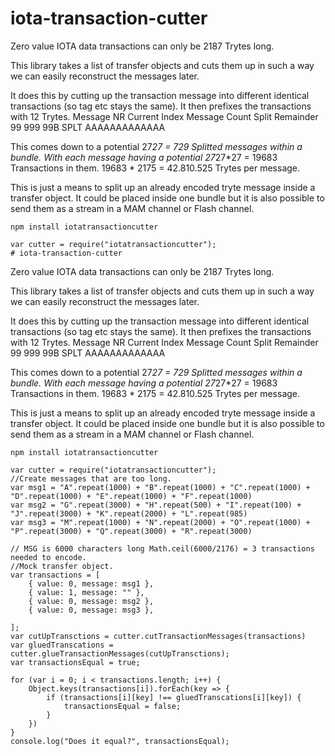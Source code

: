 # iota-transaction-cutter
Zero value IOTA data transactions can only be 2187 Trytes long. 

This library takes a list of transfer objects and cuts them up in such a way we can easily reconstruct the messages later.

It does this by cutting up the transaction message into different identical transactions (so tag etc stays the same).
It then prefixes the transactions with 12 Trytes.
    Message NR   Current Index   Message Count  Split   Remainder
    99           999             99B            SPLT    AAAAAAAAAAAAA


This comes down to a potential 27*27 = 729 Splitted messages within a bundle.
With each message having a potential 27*27*27 = 19683 Transactions in them.
19683 * 2175 = 42.810.525 Trytes per message.

This is just a means to split up an already encoded tryte message inside a transfer object. It could be placed inside one bundle but it is also possible to send them as a stream in a MAM channel or Flash channel.

    npm install iotatransactioncutter

    var cutter = require("iotatransactioncutter");
    # iota-transaction-cutter
Zero value IOTA data transactions can only be 2187 Trytes long. 

This library takes a list of transfer objects and cuts them up in such a way we can easily reconstruct the messages later.

It does this by cutting up the transaction message into different identical transactions (so tag etc stays the same).
It then prefixes the transactions with 12 Trytes.
    Message NR   Current Index   Message Count  Split   Remainder
    99           999             99B            SPLT    AAAAAAAAAAAAA


This comes down to a potential 27*27 = 729 Splitted messages within a bundle.
With each message having a potential 27*27*27 = 19683 Transactions in them.
19683 * 2175 = 42.810.525 Trytes per message.

This is just a means to split up an already encoded tryte message inside a transfer object. It could be placed inside one bundle but it is also possible to send them as a stream in a MAM channel or Flash channel.

    npm install iotatransactioncutter

    var cutter = require("iotatransactioncutter");
    //Create messages that are too long.
    var msg1 = "A".repeat(1000) + "B".repeat(1000) + "C".repeat(1000) + "D".repeat(1000) + "E".repeat(1000) + "F".repeat(1000)
    var msg2 = "G".repeat(3000) + "H".repeat(500) + "I".repeat(100) + "J".repeat(3000) + "K".repeat(2000) + "L".repeat(985)
    var msg3 = "M".repeat(1000) + "N".repeat(2000) + "O".repeat(1000) + "P".repeat(3000) + "Q".repeat(3000) + "R".repeat(3000)

    // MSG is 6000 characters long Math.ceil(6000/2176) = 3 transactions needed to encode.
    //Mock transfer object.
    var transactions = [
        { value: 0, message: msg1 },
        { value: 1, message: "" },
        { value: 0, message: msg2 },
        { value: 0, message: msg3 },
    
    ];
    var cutUpTransctions = cutter.cutTransactionMessages(transactions)
    var gluedTranscations = cutter.glueTransactionMessages(cutUpTransctions);
    var transactionsEqual = true;
    
    for (var i = 0; i < transactions.length; i++) {
        Object.keys(transactions[i]).forEach(key => {
            if (transactions[i][key] !== gluedTranscations[i][key]) {
                transactionsEqual = false;
            }
        })
    }    
    console.log("Does it equal?", transactionsEqual);













